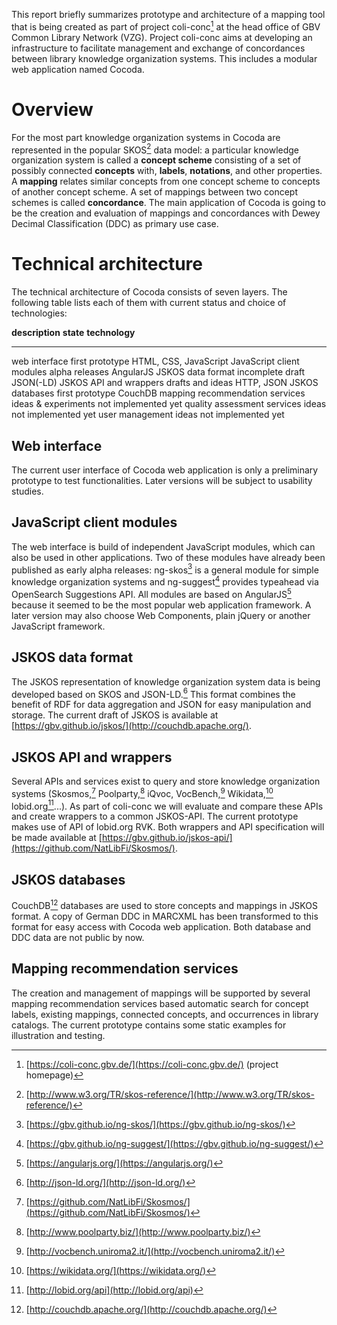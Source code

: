 
This report briefly summarizes prototype and architecture of a mapping
tool that is being created as part of project coli-conc[^1] at the head
office of GBV Common Library Network (VZG). Project coli-conc aims at
developing an infrastructure to facilitate management and exchange of
concordances between library knowledge organization systems. This
includes a modular web application named Cocoda.

# Overview

For the most part knowledge organization systems in Cocoda are
represented in the popular SKOS[^2] data model: a particular knowledge
organization system is called a **concept scheme** consisting of a set
of possibly connected **concepts** with, **labels**, **notations**, and
other properties. A **mapping** relates similar concepts from one
concept scheme to concepts of another concept scheme. A set of mappings
between two concept schemes is called **concordance**. The main
application of Cocoda is going to be the creation and evaluation of
mappings and concordances with Dewey Decimal Classification (DDC) as
primary use case.

# Technical architecture

The technical architecture of Cocoda consists of seven layers. The
following table lists each of them with current status and choice of
technologies:

  **description**                   **state**             **technology**
  --------------------------------- --------------------- -----------------------
  web interface                     first prototype       HTML, CSS, JavaScript
  JavaScript client modules         alpha releases        AngularJS
  JSKOS data format                 incomplete draft      JSON(-LD)
  JSKOS API and wrappers            drafts and ideas      HTTP, JSON
  JSKOS databases                   first prototype       CouchDB
  mapping recommendation services   ideas & experiments   not implemented yet
  quality assessment services       ideas                 not implemented yet
  user management                   ideas                 not implemented yet

## Web interface

The current user interface of Cocoda web application is only a
preliminary prototype to test functionalities. Later versions will be
subject to usability studies.

## JavaScript client modules

The web interface is build of independent JavaScript modules, which can
also be used in other applications. Two of these modules have already
been published as early alpha releases: ng-skos[^3] is a general module
for simple knowledge organization systems and ng-suggest[^4] provides
typeahead via OpenSearch Suggestions API. All modules are based on
AngularJS[^5] because it seemed to be the most popular web application
framework. A later version may also choose Web Components, plain jQuery
or another JavaScript framework.

## JSKOS data format

The JSKOS representation of knowledge organization system data is being
developed based on SKOS and JSON-LD.[^6] This format combines the
benefit of RDF for data aggregation and JSON for easy manipulation and
storage. The current draft of JSKOS is available at
[https://gbv.github.io/jskos/](http://couchdb.apache.org/).

## JSKOS API and wrappers

Several APIs and services exist to query and store knowledge
organization systems (Skosmos,[^7] Poolparty,[^8] iQvoc, VocBench,[^9]
Wikidata,[^10] lobid.org[^11]...). As part of coli-conc we will evaluate
and compare these APIs and create wrappers to a common JSKOS-API. The
current prototype makes use of API of lobid.org RVK. Both wrappers and
API specification will be made available at
[https://gbv.github.io/jskos-api/](https://github.com/NatLibFi/Skosmos/).

## JSKOS databases

CouchDB[^12] databases are used to store concepts and mappings in JSKOS
format. A copy of German DDC in MARCXML has been transformed to this
format for easy access with Cocoda web application. Both database and
DDC data are not public by now.

## Mapping recommendation services

The creation and management of mappings will be supported by several
mapping recommendation services based automatic search for concept
labels, existing mappings, connected concepts, and occurrences in
library catalogs. The current prototype contains some static examples
for illustration and testing.

[^1]: [https://coli-conc.gbv.de/](https://coli-conc.gbv.de/) (project homepage)

[^2]: [http://www.w3.org/TR/skos-reference/](http://www.w3.org/TR/skos-reference/)

[^3]: [https://gbv.github.io/ng-skos/](https://gbv.github.io/ng-skos/)

[^4]: [https://gbv.github.io/ng-suggest/](https://gbv.github.io/ng-suggest/)

[^5]: [https://angularjs.org/](https://angularjs.org/)

[^6]: [http://json-ld.org/](http://json-ld.org/)

[^7]: [https://github.com/NatLibFi/Skosmos/](https://github.com/NatLibFi/Skosmos/)

[^8]: [http://www.poolparty.biz/](http://www.poolparty.biz/)

[^9]: [http://vocbench.uniroma2.it/](http://vocbench.uniroma2.it/)

[^10]: [https://wikidata.org/](https://wikidata.org/)

[^11]: [http://lobid.org/api](http://lobid.org/api)

[^12]: [http://couchdb.apache.org/](http://couchdb.apache.org/)
